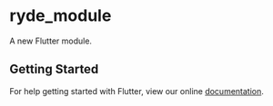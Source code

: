 # ryde_module

A new Flutter module.

## Getting Started

For help getting started with Flutter, view our online
[documentation](https://flutter.dev/).
